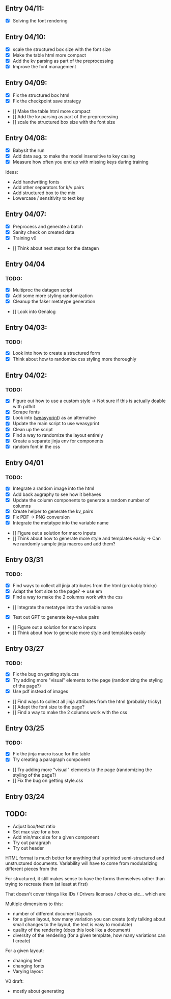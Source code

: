 ## Entry 04/11:
- [x] Solving the font rendering

## Entry 04/10:
- [x] scale the structured box size with the font size
- [x] Make the table html more compact
- [x] Add the kv parsing as part of the preprocessing
- [x] Improve the font management

## Entry 04/09:
- [x] Fix the structured box html
- [x] Fix the checkpoint save strategy
- [] Make the table html more compact
- [] Add the kv parsing as part of the preprocessing
- [] scale the structured box size with the font size


## Entry 04/08:
- [x] Babysit the run
- [x] Add data aug. to make the model insensitive to key casing
- [x] Measure how often you end up with missing keys during training

Ideas:
- Add handwriting fonts
- Add other separators for k/v pairs
- Add structured box to the mix
- Lowercase / sensitivity to text key

## Entry 04/07:
- [x] Preprocess and generate a batch
- [x] Sanity check on created data
- [x] Training v0
- [] Think about next steps for the datagen

## Entry 04/04
### TODO:
- [x] Multiproc the datagen script
- [x] Add some more styling randomization
- [x] Cleanup the faker metatype generation
- [] Look into Genalog

## Entry 04/03:
### TODO:
- [x] Look into how to create a structured form
- [x] Think about how to randomize css styling more thoroughly

## Entry 04/02:
### TODO:
- [x] Figure out how to use a custom style -> Not sure if this is actually doable with pdfkit
- [x] Scrape fonts
- [x] Look into  ([weasyprint](https://github.com/Kozea/WeasyPrint?tab=BSD-3-Clause-1-ov-file#readme)) as an alternative
- [x] Update the main script to use weasyprint
- [x] Clean up the script
- [x] Find a way to randomize the layout entirely
- [x] Create a separate jinja env for components
- [x] random font in the css

## Entry 04/01
### TODO:
- [x] Integrate a random image into the html
- [x] Add back augraphy to see how it behaves
- [x] Update the column components to generate a random number of columns
- [x] Create helper to generate the kv_pairs
- [x] Fix PDF -> PNG conversion
- [x] Integrate the metatype into the variable name
- [] Figure out a solution for macro inputs
- [] Think about how to generate more style and templates easily -> Can we randomly sample jinja macros and add them?

## Entry 03/31
### TODO:
- [x] Find ways to collect all jinja attributes from the html (probably tricky)
- [x] Adapt the font size to the page? -> use em
- [x] Find a way to make the 2 columns work with the css
- [] Integrate the metatype into the variable name
- [x] Test out GPT to generate key-value pairs
- [] Figure out a solution for macro inputs
- [] Think about how to generate more style and templates easily


## Entry 03/27
### TODO:
- [x] Fix the bug on getting style.css
- [x] Try adding more "visual" elements to the page (randomizing the styling of the page?)
- [x] Use pdf instead of images
- [] Find ways to collect all jinja attributes from the html (probably tricky)
- [] Adapt the font size to the page?
- [] Find a way to make the 2 columns work with the css


## Entry 03/25
### TODO:
- [x] Fix the jinja macro issue for the table
- [x] Try creating a paragraph component
- [] Try adding more "visual" elements to the page (randomizing the styling of the page?)
- [] Fix the bug on getting style.css

## Entry 03/24

## TODO:
- Adjust box/text ratio
- Set max size for a box
- Add min/max size for a given component
- Try out paragraph
- Try out header

HTML format is much better for anything that's printed semi-structured and unstructured documents. Variability will have to come from modularizing different pieces from the 

For structured, it still makes sense to have the forms themselves rather than trying to recreate them (at least at first)

That doesn't cover things like IDs / Drivers licenses / checks etc... which are 

Multiple dimensions to this:
- number of different document layouts
- for a given layout, how many variation you can create (only talking about small changes to the layout, the text is easy to modulate)
- quality of the rendering (does this look like a document)
- diversity of the rendering (for a given template, how many variations can I create)

For a given layout:
- changing text
- changing fonts
- Varying layout

V0 draft:
- mostly about generating 